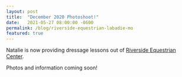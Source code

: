 ```yaml
---
layout: post
title:  "December 2020 Photoshoot!"
date:   2021-05-27 08:00:00 -0600
permalink: /blog/riverside-equestrian-labadie-mo
featured: true
---
```


Natalie is now providing dressage lessons out of [Riverside Equestrian Center](http://www.riversidestablesmo.com/). 

Photos and information coming soon!

